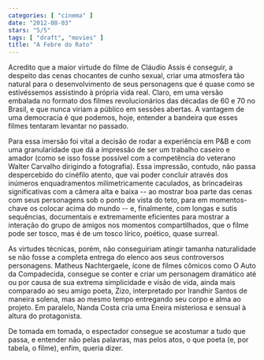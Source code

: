 ```yaml
---
categories: [ "cinema" ]
date: "2012-08-03"
stars: "5/5"
tags: [ "draft", "movies" ]
title: "A Febre do Rato"
---
```

Acredito que a maior virtude do filme de Cláudio Assis é conseguir,
a despeito das cenas chocantes de cunho sexual, criar uma atmosfera tão
natural para o desenvolvimento de seus personagens que é quase como se
estivéssemos assistindo à própria vida real. Claro, em uma versão
embalada no formato dos filmes revolucionários das décadas de 60 e 70
no Brasil, e que nunca viriam a público em sessões abertas. A vantagem
de uma democracia é que podemos, hoje, entender a bandeira que esses
filmes tentaram levantar no passado.

Para essa imersão foi vital a decisão de rodar a experiência em P&B
e com uma granularidade que dá a impressão de ser um trabalho caseiro
e amador (como se isso fosse possível com a competência do veterano
Walter Carvalho dirigindo a fotografia). Essa impressão, contudo,
não passa despercebido do cinéfilo atento, que vai poder concluir
através dos inúmeros enquadramentos milimetricamente caculados, as
brincadeiras significativas com a câmera alta e baixa -- ao mostrar boa
parte das cenas com seus personagens sob o ponto de vista do teto, para
em momentos-chave os colocar acima do mundo -- e, finalmente, com longas
e sutis sequências, documentais e extremamente eficientes para mostrar
a interação do grupo de amigos nos momentos compartilhados, que o filme
pode ser tosco, mas é de um tosco lírico, poético, quase surreal.

As virtudes técnicas, porém, não conseguiriam atingir tamanha
naturalidade se não fosse a completa entrega do elenco aos seus
controversos personagens. Matheus Nachtergaele, ícone de filmes cômicos
como O Auto da Compadecida, consegue se conter e criar um personagem
dramático até ou por causa de sua extrema simplicidade e visão de vida,
ainda mais comparado ao seu amigo poeta, Zizo, interpretado por Irandhir
Santos de maneira solena, mas ao mesmo tempo entregando seu corpo e
alma ao projeto. Em paralelo, Nanda Costa cria uma Eneira misteriosa e
sensual à altura do protagonista.

De tomada em tomada, o espectador consegue se acostumar a tudo que
passa, e entender não pelas palavras, mas pelos atos, o que poeta (e,
por tabela, o filme), enfim, queria dizer.
